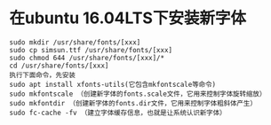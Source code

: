 # 在ubuntu 16.04LTS下安装新字体
    sudo mkdir /usr/share/fonts/[xxx]
    sudo cp simsun.ttf /usr/share/fonts/[xxx]
    sudo chmod 644 /usr/share/fonts/[xxx]/*
    cd /usr/share/fonts/[xxx]
    执行下面命令，先安装
    sudo apt install xfonts-utils(它包含mkfontscale等命令)
    sudo mkfontscale （创建新字体的fonts.scale文件，它用来控制字体旋转缩放） 
    sudo mkfontdir （创建新字体的fonts.dir文件，它用来控制字体粗斜体产生） 
    sudo fc-cache -fv （建立字体缓存信息，也就是让系统认识新字体）

